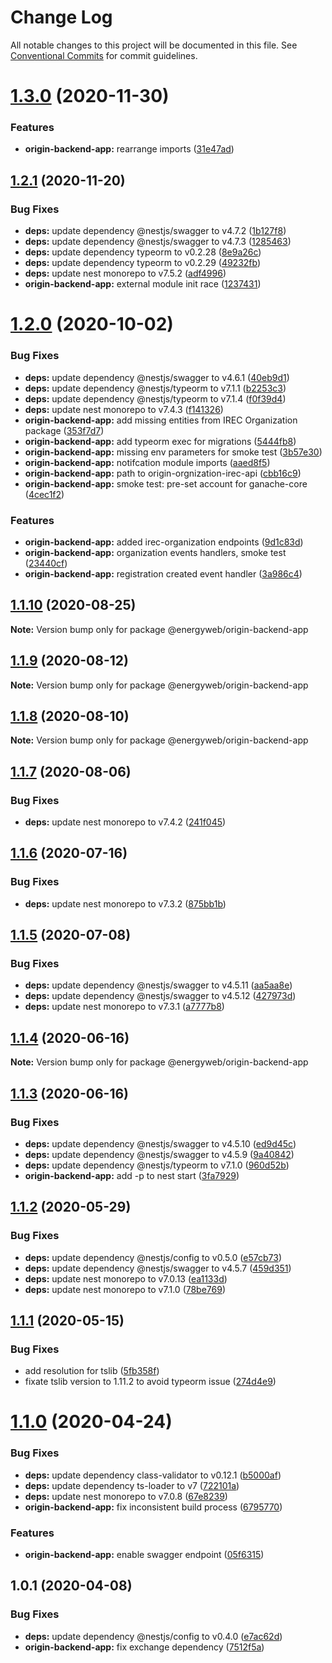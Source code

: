 # Change Log

All notable changes to this project will be documented in this file.
See [Conventional Commits](https://conventionalcommits.org) for commit guidelines.

# [1.3.0](https://github.com/energywebfoundation/origin/compare/@energyweb/origin-backend-app@1.2.1...@energyweb/origin-backend-app@1.3.0) (2020-11-30)


### Features

* **origin-backend-app:** rearrange imports ([31e47ad](https://github.com/energywebfoundation/origin/commit/31e47ad2dc6341c57ba9b0998620e7a6c6984fe0))





## [1.2.1](https://github.com/energywebfoundation/origin/compare/@energyweb/origin-backend-app@1.2.0...@energyweb/origin-backend-app@1.2.1) (2020-11-20)


### Bug Fixes

* **deps:** update dependency @nestjs/swagger to v4.7.2 ([1b127f8](https://github.com/energywebfoundation/origin/commit/1b127f8504fb5a15bdcfc3abd2f0d4052cb26f73))
* **deps:** update dependency @nestjs/swagger to v4.7.3 ([1285463](https://github.com/energywebfoundation/origin/commit/128546350457dcedfba2087441dd5b93097cdced))
* **deps:** update dependency typeorm to v0.2.28 ([8e9a26c](https://github.com/energywebfoundation/origin/commit/8e9a26c3a9c6218ad12fcd6c8ce6b71f767c8731))
* **deps:** update dependency typeorm to v0.2.29 ([49232fb](https://github.com/energywebfoundation/origin/commit/49232fbd085e86a5e1df943aa917fe5ed86bff27))
* **deps:** update nest monorepo to v7.5.2 ([adf4996](https://github.com/energywebfoundation/origin/commit/adf49962f675ef88237af96baef0093057d0697f))
* **origin-backend-app:** external module init race ([1237431](https://github.com/energywebfoundation/origin/commit/1237431bc7711d823a8f94b4299ef99d3909f296))





# [1.2.0](https://github.com/energywebfoundation/origin/compare/@energyweb/origin-backend-app@1.1.10...@energyweb/origin-backend-app@1.2.0) (2020-10-02)


### Bug Fixes

* **deps:** update dependency @nestjs/swagger to v4.6.1 ([40eb9d1](https://github.com/energywebfoundation/origin/commit/40eb9d129356ac2ebf809aec3d7a54b72f1c3530))
* **deps:** update dependency @nestjs/typeorm to v7.1.1 ([b2253c3](https://github.com/energywebfoundation/origin/commit/b2253c3f3560b00de324fc76996530890b35837a))
* **deps:** update dependency @nestjs/typeorm to v7.1.4 ([f0f39d4](https://github.com/energywebfoundation/origin/commit/f0f39d40dfde6c0d079575de7af4d4aed0e8f160))
* **deps:** update nest monorepo to v7.4.3 ([f141326](https://github.com/energywebfoundation/origin/commit/f141326309427651b0ac43e4f90fcd5d62c355bc))
* **origin-backend-app:** add missing entities from IREC Organization package ([353f7d7](https://github.com/energywebfoundation/origin/commit/353f7d7d7838c28937d9cc161ec01ca2901002e6))
* **origin-backend-app:** add typeorm exec for migrations ([5444fb8](https://github.com/energywebfoundation/origin/commit/5444fb87c7b45eb2f144c0fa234b9a35ccb191c7))
* **origin-backend-app:** missing env parameters for smoke test ([3b57e30](https://github.com/energywebfoundation/origin/commit/3b57e303ba73cc1e4e4117034ed523662a4c0acf))
* **origin-backend-app:** notifcation module imports ([aaed8f5](https://github.com/energywebfoundation/origin/commit/aaed8f5589d3bcbf71d847fc91ed6d05ddbfabb3))
* **origin-backend-app:** path to origin-orgnization-irec-api ([cbb16c9](https://github.com/energywebfoundation/origin/commit/cbb16c9f406daf39f3c9c63e6f9d98edc2d572bc))
* **origin-backend-app:** smoke test: pre-set account for ganache-core ([4cec1f2](https://github.com/energywebfoundation/origin/commit/4cec1f2dd1546cbf2d35920579415487fa7e4aaa))


### Features

* **origin-backend-app:** added irec-organization endpoints ([9d1c83d](https://github.com/energywebfoundation/origin/commit/9d1c83d529044b8373af8e87cfb02eef45a7d197))
* **origin-backend-app:** organization events handlers, smoke test ([23440cf](https://github.com/energywebfoundation/origin/commit/23440cfb15f2b49eb33a46d3d2d4bfa5ec7fc626))
* **origin-backend-app:** registration created event handler ([3a986c4](https://github.com/energywebfoundation/origin/commit/3a986c432aa42348539a475e70913e9ac3774408))





## [1.1.10](https://github.com/energywebfoundation/origin/compare/@energyweb/origin-backend-app@1.1.9...@energyweb/origin-backend-app@1.1.10) (2020-08-25)

**Note:** Version bump only for package @energyweb/origin-backend-app





## [1.1.9](https://github.com/energywebfoundation/origin/compare/@energyweb/origin-backend-app@1.1.8...@energyweb/origin-backend-app@1.1.9) (2020-08-12)

**Note:** Version bump only for package @energyweb/origin-backend-app





## [1.1.8](https://github.com/energywebfoundation/origin/compare/@energyweb/origin-backend-app@1.1.7...@energyweb/origin-backend-app@1.1.8) (2020-08-10)

**Note:** Version bump only for package @energyweb/origin-backend-app





## [1.1.7](https://github.com/energywebfoundation/origin/compare/@energyweb/origin-backend-app@1.1.6...@energyweb/origin-backend-app@1.1.7) (2020-08-06)


### Bug Fixes

* **deps:** update nest monorepo to v7.4.2 ([241f045](https://github.com/energywebfoundation/origin/commit/241f04525f8d09f8bd464f979933390ad6a4bb2a))





## [1.1.6](https://github.com/energywebfoundation/origin/compare/@energyweb/origin-backend-app@1.1.5...@energyweb/origin-backend-app@1.1.6) (2020-07-16)


### Bug Fixes

* **deps:** update nest monorepo to v7.3.2 ([875bb1b](https://github.com/energywebfoundation/origin/commit/875bb1b17fee5647d921f6771a58a4aa55aec59d))





## [1.1.5](https://github.com/energywebfoundation/origin/compare/@energyweb/origin-backend-app@1.1.4...@energyweb/origin-backend-app@1.1.5) (2020-07-08)


### Bug Fixes

* **deps:** update dependency @nestjs/swagger to v4.5.11 ([aa5aa8e](https://github.com/energywebfoundation/origin/commit/aa5aa8ee66485206df97c99f8bd112dc77329206))
* **deps:** update dependency @nestjs/swagger to v4.5.12 ([427973d](https://github.com/energywebfoundation/origin/commit/427973dcd91cb0c07c3f135c637256bc2d8cc4be))
* **deps:** update nest monorepo to v7.3.1 ([a7777b8](https://github.com/energywebfoundation/origin/commit/a7777b85aa0c56df661b1b3f24467cc8e95b2051))





## [1.1.4](https://github.com/energywebfoundation/origin/compare/@energyweb/origin-backend-app@1.1.3...@energyweb/origin-backend-app@1.1.4) (2020-06-16)

**Note:** Version bump only for package @energyweb/origin-backend-app





## [1.1.3](https://github.com/energywebfoundation/origin/compare/@energyweb/origin-backend-app@1.1.2...@energyweb/origin-backend-app@1.1.3) (2020-06-16)


### Bug Fixes

* **deps:** update dependency @nestjs/swagger to v4.5.10 ([ed9d45c](https://github.com/energywebfoundation/origin/commit/ed9d45c9e653a9cf1b0e762616ef60decbdcf5c6))
* **deps:** update dependency @nestjs/swagger to v4.5.9 ([9a40842](https://github.com/energywebfoundation/origin/commit/9a408422324094041700053cc92b47faf040f5f1))
* **deps:** update dependency @nestjs/typeorm to v7.1.0 ([960d52b](https://github.com/energywebfoundation/origin/commit/960d52b0dde4709bf6da1dcf4e317f445a6c76be))
* **origin-backend-app:** add -p to nest start ([3fa7929](https://github.com/energywebfoundation/origin/commit/3fa7929bd30860e995f65fa02ba52fa5d9feea8f))





## [1.1.2](https://github.com/energywebfoundation/origin/compare/@energyweb/origin-backend-app@1.1.1...@energyweb/origin-backend-app@1.1.2) (2020-05-29)


### Bug Fixes

* **deps:** update dependency @nestjs/config to v0.5.0 ([e57cb73](https://github.com/energywebfoundation/origin/commit/e57cb73efa867020dcd4414a0ad4694995a42a80))
* **deps:** update dependency @nestjs/swagger to v4.5.7 ([459d351](https://github.com/energywebfoundation/origin/commit/459d351dad5bc870401403b104c2c54f3b9b9164))
* **deps:** update nest monorepo to v7.0.13 ([ea1133d](https://github.com/energywebfoundation/origin/commit/ea1133dd1efdcad9083b19b622884918dd802bee))
* **deps:** update nest monorepo to v7.1.0 ([78be769](https://github.com/energywebfoundation/origin/commit/78be769e5b1f8a27e16bb65ff2c879b20a03bce8))





## [1.1.1](https://github.com/energywebfoundation/origin/compare/@energyweb/origin-backend-app@1.1.0...@energyweb/origin-backend-app@1.1.1) (2020-05-15)


### Bug Fixes

* add resolution for tslib ([5fb358f](https://github.com/energywebfoundation/origin/commit/5fb358ffe444708ccb5a5b416968fc9f6b12d9a8))
* fixate tslib version to 1.11.2 to avoid typeorm issue ([274d4e9](https://github.com/energywebfoundation/origin/commit/274d4e9717f4c8f4b258a56331724330dcc3685b))





# [1.1.0](https://github.com/energywebfoundation/origin/compare/@energyweb/origin-backend-app@1.0.1...@energyweb/origin-backend-app@1.1.0) (2020-04-24)


### Bug Fixes

* **deps:** update dependency class-validator to v0.12.1 ([b5000af](https://github.com/energywebfoundation/origin/commit/b5000af21eb1bc8e1df1eb85cac636cfe5e31adc))
* **deps:** update dependency ts-loader to v7 ([722101a](https://github.com/energywebfoundation/origin/commit/722101a02d82ea125f011de23cd1232e82e7db47))
* **deps:** update nest monorepo to v7.0.8 ([67e8239](https://github.com/energywebfoundation/origin/commit/67e823940e8c671790acbd106af0dc479ec9c23d))
* **origin-backend-app:** fix inconsistent build process ([6795770](https://github.com/energywebfoundation/origin/commit/6795770702f1fa52260c9a1c4a6631b2be7ffb05))


### Features

* **origin-backend-app:** enable swagger endpoint ([05f6315](https://github.com/energywebfoundation/origin/commit/05f6315717de5b122fd3899114b36de998b8cba7))





## 1.0.1 (2020-04-08)


### Bug Fixes

* **deps:** update dependency @nestjs/config to v0.4.0 ([e7ac62d](https://github.com/energywebfoundation/origin/commit/e7ac62d728b854cb95b5c9293bc0be70d66aa0f8))
* **origin-backend-app:** fix exchange dependency ([7512f5a](https://github.com/energywebfoundation/origin/commit/7512f5ac525e9cf7030a4b995f3705dc0ec1623b))
